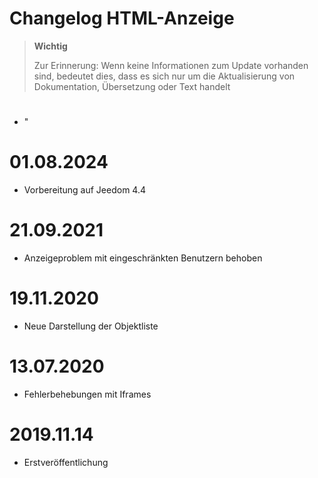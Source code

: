 # Changelog HTML-Anzeige

>**Wichtig**
>
>Zur Erinnerung: Wenn keine Informationen zum Update vorhanden sind, bedeutet dies, dass es sich nur um die Aktualisierung von Dokumentation, Übersetzung oder Text handelt

# 

- "

# 01.08.2024

- Vorbereitung auf Jeedom 4.4

# 21.09.2021

- Anzeigeproblem mit eingeschränkten Benutzern behoben

# 19.11.2020

- Neue Darstellung der Objektliste

# 13.07.2020

- Fehlerbehebungen mit Iframes

# 2019.11.14

- Erstveröffentlichung
